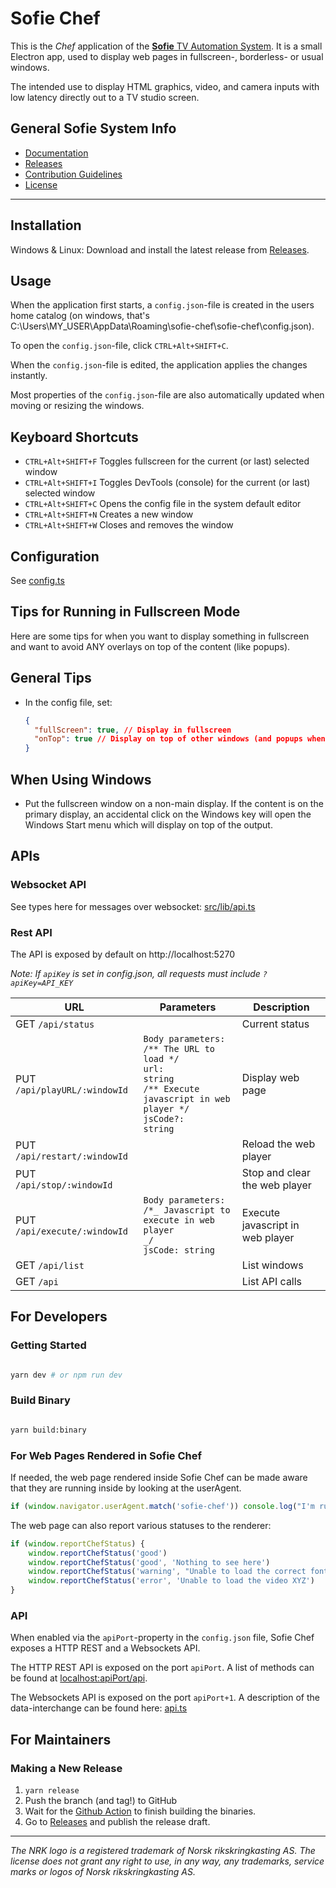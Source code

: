# Sofie Chef

This is the _Chef_ application of the [**Sofie** TV Automation System](https://github.com/nrkno/Sofie-TV-automation/).
It is a small Electron app, used to display web pages in fullscreen-, borderless- or usual windows.

The intended use to display HTML graphics, video, and camera inputs with low latency directly out to a TV studio screen.

## General Sofie System Info
* [Documentation](https://nrkno.github.io/sofie-core/)
* [Releases](https://nrkno.github.io/sofie-core/releases)
* [Contribution Guidelines](CONTRIBUTING.md)
* [License](LICENSE)

---

## Installation

Windows & Linux: Download and install the latest release from [Releases](https://github.com/nrkno/sofie-chef/releases).

## Usage

When the application first starts, a `config.json`-file is created in the users home catalog (on windows, that's C:\Users\MY_USER\AppData\Roaming\sofie-chef\sofie-chef\config.json).

To open the `config.json`-file, click `CTRL+Alt+SHIFT+C`.

When the `config.json`-file is edited, the application applies the changes instantly.

Most properties of the `config.json`-file are also automatically updated when moving or resizing the windows.

## Keyboard Shortcuts

- `CTRL+Alt+SHIFT+F` Toggles fullscreen for the current (or last) selected window
- `CTRL+Alt+SHIFT+I` Toggles DevTools (console) for the current (or last) selected window
- `CTRL+Alt+SHIFT+C` Opens the config file in the system default editor
- `CTRL+Alt+SHIFT+N` Creates a new window
- `CTRL+Alt+SHIFT+W` Closes and removes the window

## Configuration

See [config.ts](src/lib/config.ts)

## Tips for Running in Fullscreen Mode

Here are some tips for when you want to display something in fullscreen and want to avoid
ANY overlays on top of the content (like popups).

## General Tips

- In the config file, set:
  ```json
  {
  	"fullScreen": true, // Display in fullscreen
  	"onTop": true // Display on top of other windows (and popups when in fullscreen mode)
  }
  ```

## When Using Windows

- Put the fullscreen window on a non-main display.
  If the content is on the primary display, an accidental click on the Windows key will open the Windows Start menu which will display on top of the output.

## APIs

### Websocket API

See types here for messages over websocket: [src/lib/api.ts](src/lib/api.ts)

### Rest API

The API is exposed by default on http://localhost:5270

_Note: If `apiKey` is set in config.json, all requests must include `?apiKey=API_KEY`_

| URL                          | Parameters                                                                                                                             | Description                      |
| ---------------------------- | -------------------------------------------------------------------------------------------------------------------------------------- | -------------------------------- |
| GET `/api/status`            |                                                                                                                                        | Current status                   |
| PUT `/api/playURL/:windowId` | <code>Body parameters:<br>/** The URL to load \*/<br>url: string<br>/** Execute javascript in web player \*/<br>jsCode?: string</code> | Display web page                 |
| PUT `/api/restart/:windowId` |                                                                                                                                        | Reload the web player            |
| PUT `/api/stop/:windowId`    |                                                                                                                                        | Stop and clear the web player    |
| PUT `/api/execute/:windowId` | <code>Body parameters:<br>/\*_ Javascript to execute in web player _/<br>jsCode: string</code>                                         | Execute javascript in web player |
| GET `/api/list`              |                                                                                                                                        | List windows                     |
| GET `/api`                   |                                                                                                                                        | List API calls                   |

## For Developers

### Getting Started

```bash

yarn dev # or npm run dev

```

### Build Binary

```bash

yarn build:binary

```

### For Web Pages Rendered in Sofie Chef

If needed, the web page rendered inside Sofie Chef can be made aware that they are running inside by looking at the userAgent.

```javascript
if (window.navigator.userAgent.match('sofie-chef')) console.log("I'm running inside Sofie Chef!")
```

The web page can also report various statuses to the renderer:

```javascript
if (window.reportChefStatus) {
	window.reportChefStatus('good')
	window.reportChefStatus('good', 'Nothing to see here')
	window.reportChefStatus('warning', "Unable to load the correct font, but I'll manage...")
	window.reportChefStatus('error', 'Unable to load the video XYZ')
}
```

### API

When enabled via the `apiPort`-property in the `config.json` file, Sofie Chef exposes a HTTP REST and a Websockets API.

The HTTP REST API is exposed on the port `apiPort`. A list of methods can be found at [localhost:apiPort/api](http://localhost:5270/api).

The Websockets API is exposed on the port `apiPort+1`. A description of the data-interchange can be found here: [api.ts](/blob/main/src/lib/api.ts)

## For Maintainers

### Making a New Release

1. `yarn release`
2. Push the branch (and tag!) to GitHub
3. Wait for the [Github Action](https://github.com/nrkno/sofie-chef/actions/workflows/create-release.yaml) to finish building the binaries.
4. Go to [Releases](https://github.com/nrkno/sofie-chef/releases) and publish the release draft.

---

_The NRK logo is a registered trademark of Norsk rikskringkasting AS. The license does not grant any right to use, in any way, any trademarks, service marks or logos of Norsk rikskringkasting AS._
